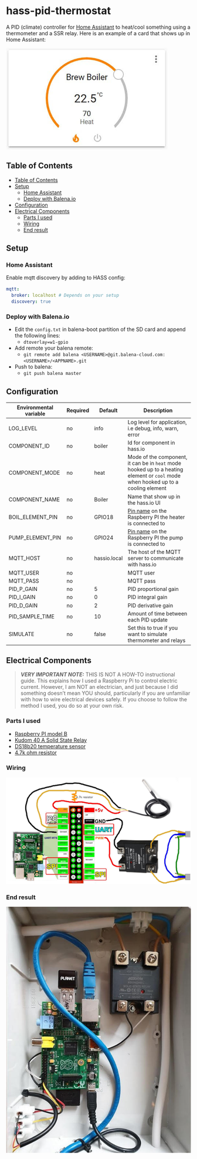 <h1>hass-pid-thermostat</h1>

A PID (climate) controller for [Home Assistant](https://www.home-assistant.io/) to heat/cool something using a thermometer and a SSR relay. Here is an example of a card that shows up in Home Assistant:

![Card](docs/hass_card.jpg)

## Table of Contents

- [Table of Contents](#table-of-contents)
- [Setup](#setup)
  - [Home Assistant](#home-assistant)
  - [Deploy with Balena.io](#deploy-with-balenaio)
- [Configuration](#configuration)
- [Electrical Components](#electrical-components)
  - [Parts I used](#parts-i-used)
  - [Wiring](#wiring)
  - [End result](#end-result)

## Setup

### Home Assistant

Enable mqtt discovery by adding to HASS config:

```yaml
mqtt:
  broker: localhost # Depends on your setup
  discovery: true
```

### Deploy with Balena.io

* Edit the `config.txt` in balena-boot partition of the SD card and append the following lines:
    * `dtoverlay=w1-gpio`
* Add remote your balena remote:
    * `git remote add balena <USERNAME>@git.balena-cloud.com:<USERNAME>/<APPNAME>.git`
* Push to balena:
    * `git push balena master`

## Configuration

| Environmental variable | Required | Default                     | Description                                                                                                                       |
| ---------------------- | -------- | --------------------------- | --------------------------------------------------------------------------------------------------------------------------------- |
| LOG_LEVEL              | no       | info                        | Log level for application, i.e debug, info, warn, error                                                                           |
| COMPONENT_ID           | no       | boiler                      | Id for component in hass.io                                                                                                       |
| COMPONENT_MODE         | no       | heat                        | Mode of the component, it can be in `heat` mode hooked up to a heating element or `cool` mode when hooked up to a cooling element |
| COMPONENT_NAME         | no       | Boiler                      | Name that show up in the hass.io UI                                                                                               |
| BOIL_ELEMENT_PIN       | no       | GPIO18                      | [Pin name](https://gpiozero.readthedocs.io/en/stable/recipes.html#pin-numbering) on the Raspberry PI the heater is connected to   |
| PUMP_ELEMENT_PIN       | no       | GPIO24                      | [Pin name](https://gpiozero.readthedocs.io/en/stable/recipes.html#pin-numbering) on the Raspberry PI the pump is connected to     |
| MQTT_HOST              | no       | hassio.local                | The host of the MQTT server to communicate with hass.io                                                                           |
| MQTT_USER              | no       |                             | MQTT user                                                                                                                         |
| MQTT_PASS              | no       |                             | MQTT pass                                                                                                                         |
| PID_P_GAIN             | no       | 5                           | PID proportional gain                                                                                                             |
| PID_I_GAIN             | no       | 0                           | PID integral gain                                                                                                                 |
| PID_D_GAIN             | no       | 2                           | PID derivative gain                                                                                                               |
| PID_SAMPLE_TIME        | no       | 10                          | Amount of time between each PID update                                                                                            |
| SIMULATE               | no       | false                       | Set this to true if you want to simulate thermometer and relays                                                                   |

## Electrical Components

> **_VERY IMPORTANT NOTE:_**  THIS IS NOT A HOW-TO instructional guide. This explains how I used a Raspberry Pi to control electric current. However, I am NOT an electrician, and just because I did something doesn’t mean YOU should, particularly if you are unfamiliar with how to wire electrical devices safely. If you choose to follow the method I used, you do so at your own risk.

### Parts I used

* [Raspberry PI model B](https://www.google.com/search?q=Raspberry+PI+Model+B)
* [Kudom 40 A Solid State Relay](https://www.google.com/search?q=Kudom+40+A+Solid+State+Relay)
* [DS18b20 temperature sensor](https://www.google.com/search?q=ds18b20+temperature+sensor)
* [4.7k ohm resistor](https://www.google.com/search?q=4.7k+ohm+resistor)

### Wiring

![Wiring1](docs/wiring1.jpg)

### End result

![Wiring2](docs/wiring2.jpg)